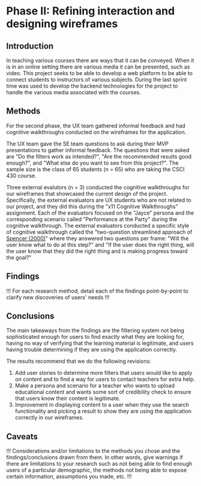 # Phase II: Refining interaction and designing wireframes

## Introduction

In teaching various courses there are ways that it can be conveyed. When it is in an online setting there are various media it can be presented, such as video. This project seeks to be able to develop a web platform to be able to connect students to instructors of various subjects. During the last sprint time was used to develop the backend technologies for the project to handle the various media associated with the courses.

## Methods

For the second phase, the UX team gathered informal feedback and had cognitive walkthroughs conducted on the wireframes for the application.

The UX team gave the SE team questions to ask during their MVP presentations to gather informal feedback. The questions that were asked are "Do the filters work as intended?", "Are the recommended results good enough?", and "What else do you want to see from this project?". The sample size is the class of 65 students (n = 65) who are taking the CSCI 430 course.

Three external evalutors (n = 3) conducted the cognitive walkthroughs for our wireframes that showcased the current design of the project. Specifically, the external evaluators are UX students who are not related to our project, and they did this during the "x11 Cognitive Walkthroughs" assignment. Each of the evaluators focused on the "Jayce" persona and the corresponding scenario called "Performance at the Party" during the cognitive walkthrough. The external evaluators conducted a specific style of cognitive walkthrough called the "two-question streamlined approach of [Spencer (2000)](https://learning.oreilly.com/library/view/user-interface-inspection/9780124103917/xhtml/BIB001.html#FUR85)" where they answered two questions per frame: "Will the user know what to do at this step?" and "If the user does the right thing, will the user know that they did the right thing and is making progress toward the goal?"

## Findings

!!! For each research method, detail each of the findings point-by-point to clarify new discoveries of users' needs !!!

## Conclusions

The main takeaways from the findings are the filtering system not being sophisticated enough for users to find exactly what they are looking for, having no way of verifying that the learning material is legitimate, and users having trouble determining if they are using the application correctly.

The results recommend that we do the following revisions:
1. Add user stories to determine more filters that users would like to apply on content and to find a way for users to contact teachers for extra help.
2. Make a persona and scenario for a teacher who wants to upload educational content and wants some sort of credibility check to ensure that users know their content is legitimate.
3. Improvement in displaying content to a user when they use the search functionality and picking a result to show they are using the application correctly in our wireframes.

## Caveats

!!! Considerations and/or limitations to the methods you chose and the findings/conclusions drawn from them. In other words, give warnings if there are limitations to your research such as not being able to find enough users of a particular demographic, the methods not being able to expose certain information, assumptions you made, etc. !!!
